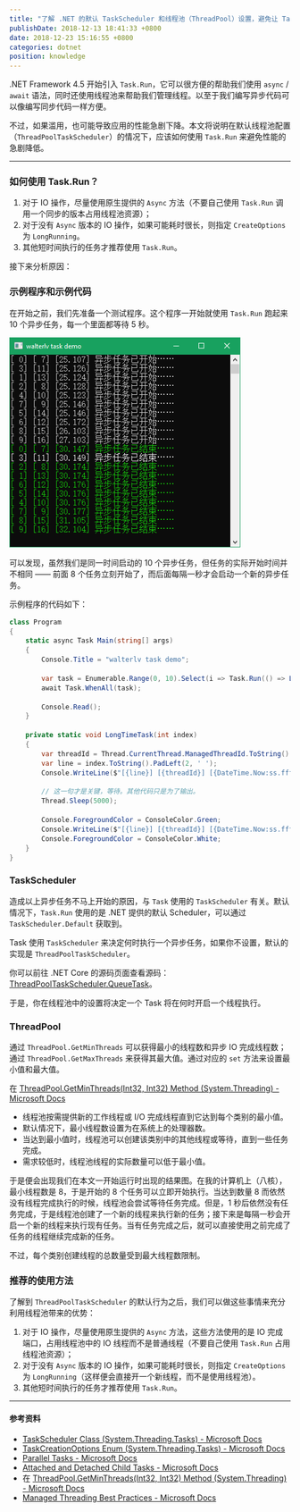 ```yaml
---
title: "了解 .NET 的默认 TaskScheduler 和线程池（ThreadPool）设置，避免让 Task.Run 的性能急剧降低"
publishDate: 2018-12-13 18:41:33 +0800
date: 2018-12-23 15:16:55 +0800
categories: dotnet
position: knowledge
---
```


.NET Framework 4.5 开始引入 `Task.Run`，它可以很方便的帮助我们使用 `async` / `await` 语法，同时还使用线程池来帮助我们管理线程。以至于我们编写异步代码可以像编写同步代码一样方便。

不过，如果滥用，也可能导致应用的性能急剧下降。本文将说明在默认线程池配置（`ThreadPoolTaskScheduler`）的情况下，应该如何使用 `Task.Run` 来避免性能的急剧降低。

---

<div id="toc"></div>

### 如何使用 Task.Run？

1. 对于 IO 操作，尽量使用原生提供的 `Async` 方法（不要自己使用 `Task.Run` 调用一个同步的版本占用线程池资源）；
1. 对于没有 `Async` 版本的 IO 操作，如果可能耗时很长，则指定 `CreateOptions` 为 `LongRunning`。
1. 其他短时间执行的任务才推荐使用 `Task.Run`。

接下来分析原因：

### 示例程序和示例代码

在开始之前，我们先准备一个测试程序。这个程序一开始就使用 `Task.Run` 跑起来 10 个异步任务，每一个里面都等待 5 秒。

![使用 Task.Run 跑起来的异步代码](/static/posts/2018-12-23-14-53-33.png)

可以发现，虽然我们是同一时间启动的 10 个异步任务，但任务的实际开始时间并不相同 —— 前面 8 个任务立刻开始了，而后面每隔一秒才会启动一个新的异步任务。

示例程序的代码如下：

```csharp
class Program
{
    static async Task Main(string[] args)
    {
        Console.Title = "walterlv task demo";

        var task = Enumerable.Range(0, 10).Select(i => Task.Run(() => LongTimeTask(i))).ToList();
        await Task.WhenAll(task);

        Console.Read();
    }

    private static void LongTimeTask(int index)
    {
        var threadId = Thread.CurrentThread.ManagedThreadId.ToString().PadLeft(2, ' ');
        var line = index.ToString().PadLeft(2, ' ');
        Console.WriteLine($"[{line}] [{threadId}] [{DateTime.Now:ss.fff}] 异步任务已开始……");

        // 这一句才是关键，等待。其他代码只是为了输出。
        Thread.Sleep(5000);

        Console.ForegroundColor = ConsoleColor.Green;
        Console.WriteLine($"[{line}] [{threadId}] [{DateTime.Now:ss.fff}] 异步任务已结束……");
        Console.ForegroundColor = ConsoleColor.White;
    }
}
```

### TaskScheduler

造成以上异步任务不马上开始的原因，与 `Task` 使用的 `TaskScheduler` 有关。默认情况下，`Task.Run` 使用的是 .NET 提供的默认 Scheduler，可以通过 `TaskScheduler.Default` 获取到。

Task 使用 `TaskScheduler` 来决定何时执行一个异步任务，如果你不设置，默认的实现是 `ThreadPoolTaskScheduler`。

你可以前往 .NET Core 的源码页面查看源码：[ThreadPoolTaskScheduler.QueueTask](https://source.dot.net/#System.Private.CoreLib/src/System/Threading/Tasks/ThreadPoolTaskScheduler.cs,33cd274e06874569,references)。

于是，你在线程池中的设置将决定一个 Task 将在何时开启一个线程执行。

### ThreadPool

通过 `ThreadPool.GetMinThreads` 可以获得最小的线程数和异步 IO 完成线程数；通过 `ThreadPool.GetMaxThreads` 来获得其最大值。通过对应的 `set` 方法来设置最小值和最大值。

在 [ThreadPool.GetMinThreads(Int32, Int32) Method (System.Threading) - Microsoft Docs](https://docs.microsoft.com/en-us/dotnet/api/system.threading.threadpool.getminthreads?wt.mc_id=MVP)

- 线程池按需提供新的工作线程或 I/O 完成线程直到它达到每个类别的最小值。
- 默认情况下，最小线程数设置为在系统上的处理器数。
- 当达到最小值时，线程池可以创建该类别中的其他线程或等待，直到一些任务完成。
- 需求较低时，线程池线程的实际数量可以低于最小值。

于是便会出现我们在本文一开始运行时出现的结果图。在我的计算机上（八核），最小线程数是 8，于是开始的 8 个任务可以立即开始执行。当达到数量 8 而依然没有线程完成执行的时候，线程池会尝试等待任务完成。但是，1 秒后依然没有任务完成，于是线程池创建了一个新的线程来执行新的任务；接下来是每隔一秒会开启一个新的线程来执行现有任务。当有任务完成之后，就可以直接使用之前完成了任务的线程继续完成新的任务。

不过，每个类别创建线程的总数量受到最大线程数限制。

### 推荐的使用方法

了解到 `ThreadPoolTaskScheduler` 的默认行为之后，我们可以做这些事情来充分利用线程池带来的优势：

1. 对于 IO 操作，尽量使用原生提供的 `Async` 方法，这些方法使用的是 IO 完成端口，占用线程池中的 IO 线程而不是普通线程（不要自己使用 `Task.Run` 占用线程池资源）；
1. 对于没有 `Async` 版本的 IO 操作，如果可能耗时很长，则指定 `CreateOptions` 为 `LongRunning`（这样便会直接开一个新线程，而不是使用线程池）。
1. 其他短时间执行的任务才推荐使用 `Task.Run`。

---

#### 参考资料

- [TaskScheduler Class (System.Threading.Tasks) - Microsoft Docs](https://docs.microsoft.com/en-us/dotnet/api/system.threading.tasks.taskscheduler?wt.mc_id=MVP)
- [TaskCreationOptions Enum (System.Threading.Tasks) - Microsoft Docs](https://docs.microsoft.com/en-us/dotnet/api/system.threading.tasks.taskcreationoptions?wt.mc_id=MVP)
- [Parallel Tasks - Microsoft Docs](https://docs.microsoft.com/en-us/previous-versions/msp-n-p/ff963549(v=pandp.10)?wt.mc_id=MVP)
- [Attached and Detached Child Tasks - Microsoft Docs](https://docs.microsoft.com/en-us/dotnet/standard/parallel-programming/attached-and-detached-child-tasks?wt.mc_id=MVP)
- 在 [ThreadPool.GetMinThreads(Int32, Int32) Method (System.Threading) - Microsoft Docs](https://docs.microsoft.com/en-us/dotnet/api/system.threading.threadpool.getminthreads?wt.mc_id=MVP)
- [Managed Threading Best Practices - Microsoft Docs](https://docs.microsoft.com/en-us/dotnet/standard/threading/managed-threading-best-practices?wt.mc_id=MVP)
